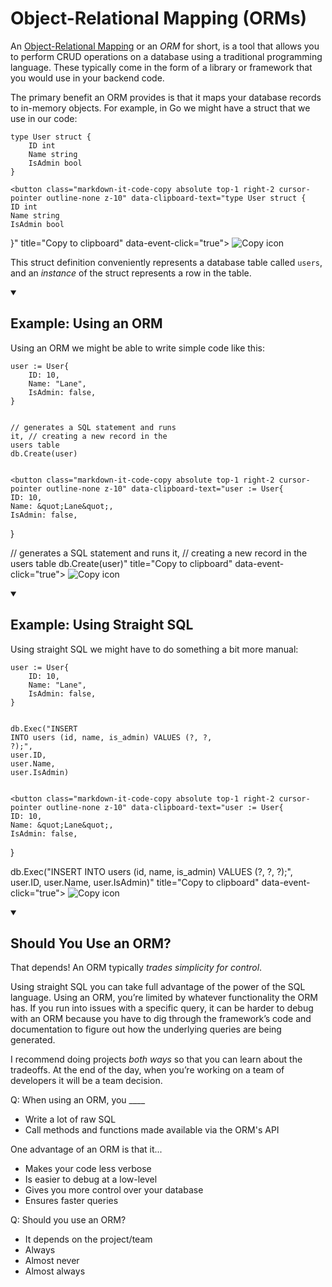 <div class="viewer p-4"><h1>Object-Relational Mapping (ORMs)</h1>
<p>An <a href="https://en.wikipedia.org/wiki/Object%E2%80%93relational_mapping" target="_blank" rel="noopener nofollow">Object-Relational Mapping</a> or an <em>ORM</em> for short, is a tool that allows you to perform CRUD operations on a database using a traditional programming language. These typically come in the form of a library or framework that you would use in your backend code.</p>
<p>The primary benefit an ORM provides is that it maps your database records to in-memory objects. For example, in Go we might have a struct that we use in our code:</p>

<div style="position: relative">
	<pre class="language-go" tabindex="0"><code class="language-go"><span class="token tag">type</span> User <span class="token tag">struct</span> <span class="token punctuation">{</span>
    ID <span class="token builtin">int</span>
    Name <span class="token builtin">string</span>
    IsAdmin <span class="token builtin">bool</span>
<span class="token punctuation">}</span>
</code></pre>

	<button class="markdown-it-code-copy absolute top-1 right-2 cursor-pointer outline-none z-10" data-clipboard-text="type User struct {
    ID int
    Name string
    IsAdmin bool
}" title="Copy to clipboard" data-event-click="true">
    <img src="/img/copy_icon.svg" alt="Copy icon" class="display-block w-6 h-6 m-1 focus:opacity-50">
  </button>
</div>
<p>This struct definition conveniently represents a database table called <code>users</code>, and an <em>instance</em> of the struct represents a row in the table.</p>
<details open="">
<summary>
<h2>Example: Using an ORM</h2>
</summary>
<p>Using an ORM we might be able to write simple code like this:</p>

<div style="position: relative">
	<pre class="language-go" tabindex="0"><code class="language-go">user <span class="token operator">:=</span> User<span class="token punctuation">{</span>
    ID<span class="token punctuation">:</span> <span class="token number">10</span><span class="token punctuation">,</span>
    Name<span class="token punctuation">:</span> <span class="token string">"Lane"</span><span class="token punctuation">,</span>
    IsAdmin<span class="token punctuation">:</span> <span class="token boolean">false</span><span class="token punctuation">,</span>
<span class="token punctuation">}</span>

<span class="token comment">// generates a SQL statement and runs it,</span>
<span class="token comment">// creating a new record in the users table</span>
db<span class="token punctuation">.</span><span class="token function">Create</span><span class="token punctuation">(</span>user<span class="token punctuation">)</span>
</code></pre>

	<button class="markdown-it-code-copy absolute top-1 right-2 cursor-pointer outline-none z-10" data-clipboard-text="user := User{
    ID: 10,
    Name: &quot;Lane&quot;,
    IsAdmin: false,
}

// generates a SQL statement and runs it,
// creating a new record in the users table
db.Create(user)" title="Copy to clipboard" data-event-click="true">
    <img src="/img/copy_icon.svg" alt="Copy icon" class="display-block w-6 h-6 m-1 focus:opacity-50">
  </button>
</div>
</details>
<details open="">
<summary>
<h2>Example: Using Straight SQL</h2>
</summary>
<p>Using straight SQL we might have to do something a bit more manual:</p>

<div style="position: relative">
	<pre class="language-go" tabindex="0"><code class="language-go">user <span class="token operator">:=</span> User<span class="token punctuation">{</span>
    ID<span class="token punctuation">:</span> <span class="token number">10</span><span class="token punctuation">,</span>
    Name<span class="token punctuation">:</span> <span class="token string">"Lane"</span><span class="token punctuation">,</span>
    IsAdmin<span class="token punctuation">:</span> <span class="token boolean">false</span><span class="token punctuation">,</span>
<span class="token punctuation">}</span>

db<span class="token punctuation">.</span><span class="token function">Exec</span><span class="token punctuation">(</span><span class="token string">"INSERT INTO users (id, name, is_admin) VALUES (?, ?, ?);"</span><span class="token punctuation">,</span>
    user<span class="token punctuation">.</span>ID<span class="token punctuation">,</span> user<span class="token punctuation">.</span>Name<span class="token punctuation">,</span> user<span class="token punctuation">.</span>IsAdmin<span class="token punctuation">)</span>
</code></pre>

	<button class="markdown-it-code-copy absolute top-1 right-2 cursor-pointer outline-none z-10" data-clipboard-text="user := User{
    ID: 10,
    Name: &quot;Lane&quot;,
    IsAdmin: false,
}

db.Exec(&quot;INSERT INTO users (id, name, is_admin) VALUES (?, ?, ?);&quot;,
    user.ID, user.Name, user.IsAdmin)" title="Copy to clipboard" data-event-click="true">
    <img src="/img/copy_icon.svg" alt="Copy icon" class="display-block w-6 h-6 m-1 focus:opacity-50">
  </button>
</div>
</details>
<details open="">
<summary>
<h2>Should You Use an ORM?</h2>
</summary>
<p>That depends! An ORM typically <em>trades simplicity for control</em>.</p>
<p>Using straight SQL you can take full advantage of the power of the SQL language. Using an ORM, you’re limited by whatever functionality the ORM has. If you run into issues with a specific query, it can be harder to debug with an ORM because you have to dig through the framework’s code and documentation to figure out how the underlying queries are being generated.</p>
<p>I recommend doing projects <em>both ways</em> so that you can learn about the tradeoffs. At the end of the day, when you’re working on a team of developers it will be a team decision.</p>
</details>
</div>

Q: When using an ORM, you ____

- Write a lot of raw  SQL
- Call methods and functions made available via the ORM's API

One advantage of an ORM is that it...

- Makes your code less verbose
- Is easier to debug at a low-level
- Gives you more control over your database
- Ensures faster queries

Q: Should you use an ORM?

- It depends on the project/team
- Always
- Almost never
- Almost always